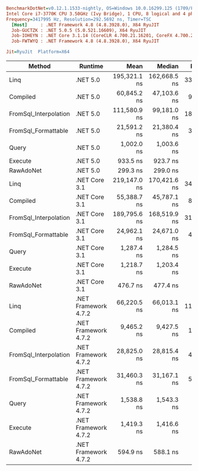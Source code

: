 ``` ini

BenchmarkDotNet=v0.12.1.1533-nightly, OS=Windows 10.0.16299.125 (1709/FallCreatorsUpdate/Redstone3)
Intel Core i7-3770K CPU 3.50GHz (Ivy Bridge), 1 CPU, 8 logical and 4 physical cores
Frequency=3417995 Hz, Resolution=292.5692 ns, Timer=TSC
  [Host]     : .NET Framework 4.8 (4.8.3928.0), X64 RyuJIT
  Job-GUCTZK : .NET 5.0.5 (5.0.521.16609), X64 RyuJIT
  Job-IOHEYN : .NET Core 3.1.14 (CoreCLR 4.700.21.16201, CoreFX 4.700.21.16208), X64 RyuJIT
  Job-FWTWYQ : .NET Framework 4.8 (4.8.3928.0), X64 RyuJIT

Jit=RyuJit  Platform=X64  

```
|                Method |              Runtime |         Mean |       Median |  Ratio | Allocated |
|---------------------- |--------------------- |-------------:|-------------:|-------:|----------:|
|                  Linq |             .NET 5.0 | 195,321.1 ns | 162,668.5 ns | 332.42 |   9,352 B |
|              Compiled |             .NET 5.0 |  60,845.2 ns |  47,103.6 ns |  97.92 |         - |
| FromSql_Interpolation |             .NET 5.0 | 111,580.9 ns |  99,181.0 ns | 185.18 |         - |
|   FromSql_Formattable |             .NET 5.0 |  21,591.2 ns |  21,380.4 ns |  36.04 |   5,920 B |
|                 Query |             .NET 5.0 |   1,002.0 ns |   1,003.6 ns |   1.74 |     568 B |
|               Execute |             .NET 5.0 |     933.5 ns |     923.7 ns |   1.56 |     464 B |
|             RawAdoNet |             .NET 5.0 |     299.3 ns |     299.0 ns |   0.52 |     328 B |
|                  Linq |        .NET Core 3.1 | 219,147.0 ns | 170,421.6 ns | 340.95 |  11,144 B |
|              Compiled |        .NET Core 3.1 |  55,388.7 ns |  45,787.1 ns |  88.73 |         - |
| FromSql_Interpolation |        .NET Core 3.1 | 189,795.6 ns | 168,519.9 ns | 312.14 |         - |
|   FromSql_Formattable |        .NET Core 3.1 |  24,962.1 ns |  24,671.0 ns |  42.97 |   5,888 B |
|                 Query |        .NET Core 3.1 |   1,287.4 ns |   1,284.5 ns |   2.24 |     568 B |
|               Execute |        .NET Core 3.1 |   1,218.7 ns |   1,203.4 ns |   2.11 |     464 B |
|             RawAdoNet |        .NET Core 3.1 |     476.7 ns |     477.4 ns |   0.83 |     328 B |
|                  Linq | .NET Framework 4.7.2 |  66,220.5 ns |  66,013.1 ns | 111.00 |   9,921 B |
|              Compiled | .NET Framework 4.7.2 |   9,465.2 ns |   9,427.5 ns |  16.38 |   3,065 B |
| FromSql_Interpolation | .NET Framework 4.7.2 |  28,825.0 ns |  28,815.4 ns |  48.28 |   5,376 B |
|   FromSql_Formattable | .NET Framework 4.7.2 |  31,460.3 ns |  31,167.1 ns |  54.43 |   5,842 B |
|                 Query | .NET Framework 4.7.2 |   1,538.8 ns |   1,543.3 ns |   2.66 |     586 B |
|               Execute | .NET Framework 4.7.2 |   1,419.3 ns |   1,416.6 ns |   2.39 |     481 B |
|             RawAdoNet | .NET Framework 4.7.2 |     594.9 ns |     588.1 ns |   1.00 |     393 B |
